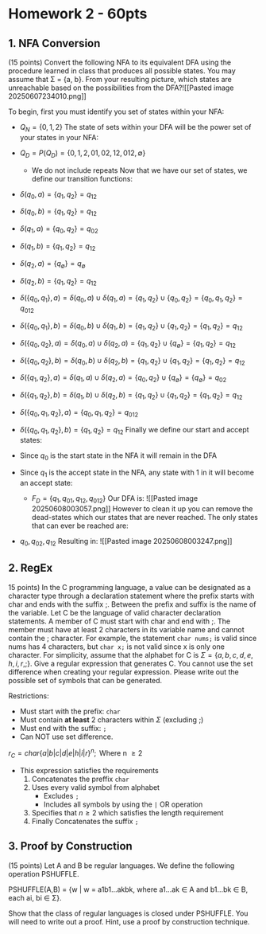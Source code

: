 # Homework 2 - 60pts
## 1. NFA Conversion
(15 points) Convert the following NFA to its equivalent DFA using the procedure learned in class that produces all possible states. You may assume that Σ = {a, b}. From your resulting picture, which states are unreachable based on the possibilities from the DFA?![[Pasted image 20250607234010.png]]

To begin, first you must identify you set of states within your NFA:
- $Q_N=\{0,1,2\}$
The state of sets within your DFA will be the power set of your states in your NFA:
- $Q_D=P(Q_D)=\{0,1,2,01,02,12,012,\emptyset\}$
	- We do not include repeats
Now that we have our set of states, we define our transition functions:
- $\delta(q_0,a)=\{q_1,q_2\}=q_{12}$
- $\delta(q_0,b)= \{q_1, q_2\}=q_{12}$
- $\delta(q_1,a)=\{q_0,q_2\}=q_{02}$
- $\delta(q_1,b)=\{q_1, q_2\}=q_{12}$
- $\delta(q_2,a)=\{q_\emptyset\}=q_\emptyset$
- $\delta(q_2,b)=\{q_1,q_2\}=q_{12}$

- $\delta(\{q_0,q_1\},a)=\delta(q_0,a)\cup\delta(q_1,a)=\{q_1,q_2\}\cup\{q_0,q_2\}=\{q_0,q_1,q_2\}=q_{012}$
- $\delta(\{q_0,q_1\},b)=\delta(q_0,b)\cup\delta(q_1,b)=\{q_1,q_2\}\cup\{q_1,q_2\}=\{q_1,q_2\}=q_{12}$
- $\delta(\{q_0,q_2\},a)=\delta(q_0,a)\cup\delta(q_2,a)=\{q_1,q_2\}\cup\{q_\emptyset\}=\{q_1,q_2\}=q_{12}$
- $\delta(\{q_0,q_2\},b)=\delta(q_0,b)\cup\delta(q_2,b)=\{q_1,q_2\}\cup\{q_1,q_2\}=\{q_1,q_2\}=q_{12}$
- $\delta(\{q_1,q_2\},a)=\delta(q_1,a)\cup\delta(q_2,a)=\{q_0,q_2\}\cup\{q_\emptyset\}=\{q_\emptyset\}=q_{02}$
- $\delta(\{q_1,q_2\},b)=\delta(q_1,b)\cup\delta(q_2,b)=\{q_1,q_2\}\cup\{q_1,q_2\}=\{q_1,q_2\}=q_{12}$

- $\delta(\{q_0,q_1,q_2\},a)=\{q_0,q_1,q_2\}=q_{012}$
- $\delta(\{q_0,q_1,q_2\},b)=\{q_1,q_2\}=q_{12}$
Finally we define our start and accept states:
- Since $q_0$ is the start state in the NFA it will remain in the DFA
- Since $q_1$ is the accept state in the NFA, any state with 1 in it will become an accept state:
	- $F_D=\{q_1,q_01,q_12,q_012\}$
Our DFA is:
![[Pasted image 20250608003057.png]]
However to clean it up you can remove the dead-states which our states that are never reached.
The only states that can ever be reached are:
- $q_0, q_{02}, q_{12}$
Resulting in:
![[Pasted image 20250608003247.png]]


## 2. RegEx
15 points) In the C programming language, a value can be designated as a character type through a declaration statement where the prefix starts with char and ends with the suffix ;. Between the prefix and suffix is the name of the variable. Let C be the language of valid character declaration statements. A member of C must start with char and end with ;. The member must have at least 2 characters in its variable name and cannot contain the ; character. For example, the statement `char nums;` is valid since nums has 4 characters, but `char x;` is not valid since x is only one character. For simplicity, assume that the alphabet for C is $\Sigma = \{a, b, c, d, e, h, i, r, ; \}$. Give a regular expression that generates C. You cannot use the set difference when creating your regular expression. Please write out the possible set of symbols that can be generated.

Restrictions:
- Must start with the prefix: `char`
- Must contain **at least** 2 characters within $\Sigma$ (excluding $;$)
- Must end with the suffix: `;`
- Can NOT use set difference.

$r_C=char\{a | b | c | d | e | h | i | r\}^n; \text{ Where n }\geq 2$
- This expression satisfies the requirements
	1) Concatenates the preffix `char`
	2) Uses every valid symbol from alphabet
		- Excludes `;`
		- Includes all symbols by using the `|` OR operation
	3) Specifies that $n\geq2$ which satisfies the length requirement
	4) Finally Concatenates the suffix `;`

## 3. Proof by Construction
(15 points) Let A and B be regular languages. We define the following operation PSHUFFLE. 

PSHUFFLE(A,B) = {w | w = a1b1...akbk, where a1...ak ∈ A and b1...bk ∈ B, each ai, bi ∈ Σ}. 

Show that the class of regular languages is closed under PSHUFFLE. You will need to write out a proof. Hint, use a proof by construction technique.